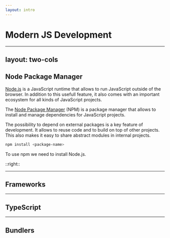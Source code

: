 ```yaml
---
layout: intro
---
```


# Modern JS Development

<Toc mode="onlySiblings" />

---
layout: two-cols
---

## Node Package Manager

[Node.js](https://nodejs.org) is a JavaScript runtime that allows to run JavaScript outside of the browser.
In addition to this usefull feature, it also comes with an important ecosystem for all kinds of JavaScript projects.

The [Node Package Manager](https://www.npmjs.com) (NPM) is a package manager that allows to install and manage dependencies for JavaScript projects.

The possibility to depend on external packages is a key feature of development.
It allows to reuse code and to build on top of other projects.
This also makes it easy to share abstract modules in internal projects.

```bash
npm install <package-name>
```

To use npm we need to install Node.js.

::right::

<v-img src="./img/node.png" class="ml-18" width="300px" height="500px" />

---

## Frameworks

---

## TypeScript

---

## Bundlers
